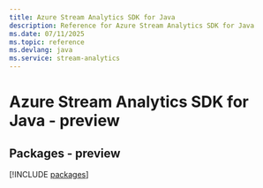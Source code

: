 ```yaml
---
title: Azure Stream Analytics SDK for Java
description: Reference for Azure Stream Analytics SDK for Java
ms.date: 07/11/2025
ms.topic: reference
ms.devlang: java
ms.service: stream-analytics
---
```

# Azure Stream Analytics SDK for Java - preview
## Packages - preview
[!INCLUDE [packages](stream-analytics-index.md)]